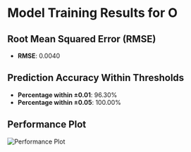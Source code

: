 # Model Training Results for O

## Root Mean Squared Error (RMSE)
- **RMSE**: 0.0040

## Prediction Accuracy Within Thresholds
- **Percentage within ±0.01**: 96.30%
- **Percentage within ±0.05**: 100.00%

## Performance Plot
![Performance Plot](../imgs/O.png)
